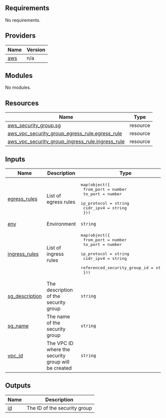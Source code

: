## Requirements

No requirements.

## Providers

| Name | Version |
|------|---------|
| <a name="provider_aws"></a> [aws](#provider\_aws) | n/a |

## Modules

No modules.

## Resources

| Name | Type |
|------|------|
| [aws_security_group.sg](https://registry.terraform.io/providers/hashicorp/aws/latest/docs/resources/security_group) | resource |
| [aws_vpc_security_group_egress_rule.egress_rule](https://registry.terraform.io/providers/hashicorp/aws/latest/docs/resources/vpc_security_group_egress_rule) | resource |
| [aws_vpc_security_group_ingress_rule.ingress_rule](https://registry.terraform.io/providers/hashicorp/aws/latest/docs/resources/vpc_security_group_ingress_rule) | resource |

## Inputs

| Name | Description | Type | Default | Required |
|------|-------------|------|---------|:--------:|
| <a name="input_egress_rules"></a> [egress\_rules](#input\_egress\_rules) | List of egress rules | <pre>map(object({<br>    from_port   = number<br>    to_port     = number<br>    ip_protocol = string<br>    cidr_ipv4   = string<br>  }))</pre> | n/a | yes |
| <a name="input_env"></a> [env](#input\_env) | Environment | `string` | `"stg"` | no |
| <a name="input_ingress_rules"></a> [ingress\_rules](#input\_ingress\_rules) | List of ingress rules | <pre>map(object({<br>    from_port                    = number<br>    to_port                      = number<br>    ip_protocol                  = string<br>    cidr_ipv4                    = string<br>    referenced_security_group_id = string<br>  }))</pre> | n/a | yes |
| <a name="input_sg_description"></a> [sg\_description](#input\_sg\_description) | The description of the security group | `string` | n/a | yes |
| <a name="input_sg_name"></a> [sg\_name](#input\_sg\_name) | The name of the security group | `string` | n/a | yes |
| <a name="input_vpc_id"></a> [vpc\_id](#input\_vpc\_id) | The VPC ID where the security group will be created | `string` | n/a | yes |

## Outputs

| Name | Description |
|------|-------------|
| <a name="output_id"></a> [id](#output\_id) | The ID of the security group |
